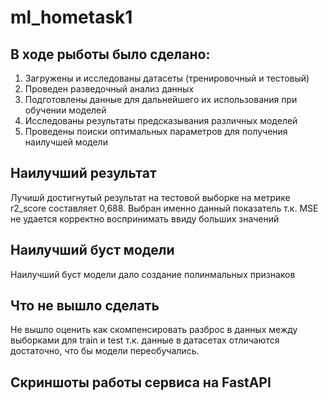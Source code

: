 # ml_hometask1

## В ходе рыботы было сделано:
1. Загружены и исследованы датасеты (тренировочный и тестовый)
2. Проведен разведочный анализ данных
3. Подготовлены данные для дальнейшего их использования при обучении моделей
4. Исследованы результаты предсказывания различных моделей
5. Проведены поиски оптимальных параметров для получения наилучшей модели
   
## Наилучший результат
Лучишй достигнутый результат на тестовой выборке на метрике r2_score составляет 0,688.
Выбран именно данный показатель т.к. MSE не удается корректно воспринимать ввиду больших значений 

## Наилучший буст модели
Наилучший буст модели дало создание полинмальных признаков

## Что не вышло сделать
Не вышло оценить как скомпенсировать разброс в данных между выборками для train и test т.к. данные в датасетах отличаются достаточно, что бы модели переобучались.


## Скриншоты работы сервиса на FastAPI

